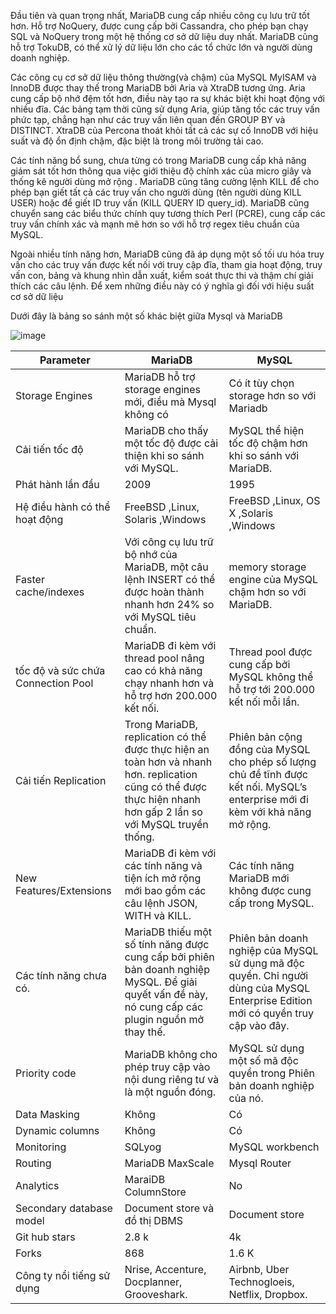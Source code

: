 Đầu tiên và quan trọng nhất, MariaDB cung cấp nhiều công cụ lưu trữ tốt hơn. Hỗ trợ NoQuery, được cung cấp bởi Cassandra, cho phép bạn chạy SQL và NoQuery trong một hệ thống cơ sở dữ liệu duy nhất. MariaDB cũng hỗ trợ TokuDB, có thể xử lý dữ liệu lớn cho các tổ chức lớn và người dùng doanh nghiệp.

Các công cụ cơ sở dữ liệu thông thường(và chậm) của MySQL MyISAM và InnoDB được thay thế trong MariaDB bởi Aria và XtraDB tương ứng. Aria cung cấp bộ nhớ đệm tốt hơn, điều này tạo ra sự khác biệt khi hoạt động với nhiều đĩa. Các bảng tạm thời cũng sử dụng Aria, giúp tăng tốc các truy vấn phức tạp, chẳng hạn như các truy vấn liên quan đến GROUP BY và DISTINCT. XtraDB của Percona thoát khỏi tất cả các sự cố InnoDB với hiệu suất và độ ổn định chậm, đặc biệt là trong môi trường tải cao.

Các tính năng bổ sung, chưa từng có trong MariaDB cung cấp khả năng giám sát tốt hơn thông qua việc giới thiệu độ chính xác của micro giây và thống kê người dùng mở rộng . MariaDB cũng tăng cường lệnh KILL để cho phép bạn giết tất cả các truy vấn cho người dùng (tên người dùng KILL USER) hoặc để giết ID truy vấn (KILL QUERY ID query_id). MariaDB cũng chuyển sang các biểu thức chính quy tương thích Perl (PCRE), cung cấp các truy vấn chính xác và mạnh mẽ hơn so với hỗ trợ regex tiêu chuẩn của MySQL.

Ngoài nhiều tính năng hơn, MariaDB cũng đã áp dụng một số tối ưu hóa truy vấn cho các truy vấn được kết nối với truy cập đĩa, tham gia hoạt động, truy vấn con, bảng và khung nhìn dẫn xuất, kiểm soát thực thi và thậm chí giải thích các câu lệnh. Để xem những điều này có ý nghĩa gì đối với hiệu suất cơ sở dữ liệu

Dưới đây là  bảng so sánh một số khác biệt giữa Mysql và MariaDB

![image](https://user-images.githubusercontent.com/111721629/191150687-8154a120-6c6f-4c7c-bdc0-968e78947596.png)


|Parameter|	MariaDB	|MySQL|
|-|-|-|
|Storage Engines|	MariaDB hỗ trợ storage engines mới, điều mà Mysql không có	|Có ít tùy chọn storage hơn so với Mariadb|
|Cải tiến tốc độ	|MariaDB cho thấy một tốc độ được cải thiện khi so sánh với MySQL.	|MySQL thể hiện tốc độ chậm hơn khi so sánh với MariaDB.|
|Phát hành lần đầu |2009	|1995|
|Hệ điều hành có thể hoạt động|	FreeBSD ,Linux, Solaris ,Windows|	FreeBSD ,Linux, OS X ,Solaris ,Windows |
|Faster cache/indexes	|Với công cụ lưu trữ bộ nhớ của MariaDB, một câu lệnh INSERT có thể được hoàn thành nhanh hơn 24% so với MySQL tiêu chuẩn.|memory storage engine của MySQL chậm hơn so với MariaDB.|
|tốc độ và sức chứa Connection Pool|	MariaDB đi kèm với thread pool nâng cao có khả năng chạy nhanh hơn và hỗ trợ hơn 200.000 kết nối.	|Thread pool được cung cấp bởi MySQL không thể hỗ trợ tới 200.000 kết nối mỗi lần.|
|Cải tiến Replication	|Trong MariaDB, replication có thể được thực hiện an toàn hơn và nhanh hơn. replication cũng có thể được thực hiện nhanh hơn gấp 2 lần so với MySQL truyền thống.	|Phiên bản cộng đồng của MySQL cho phép số lượng chủ đề tĩnh được kết nối. MySQL’s enterprise mới đi kèm với khả năng mở rộng.|
|New Features/Extensions	|MariaDB đi kèm với các tính năng và tiện ích mở rộng mới bao gồm các câu lệnh JSON, WITH và KILL.|Các tính năng MariaDB mới không được cung cấp trong MySQL.|
|Các tính năng chưa có.|	MariaDB thiếu một số tính năng được cung cấp bởi phiên bản doanh nghiệp MySQL. Để giải quyết vấn đề này, nó cung cấp các plugin nguồn mở thay thế.|Phiên bản doanh nghiệp của MySQL sử dụng mã độc quyền. Chỉ người dùng của MySQL Enterprise Edition mới có quyền truy cập vào đây.|
|Priority code|MariaDB không cho phép truy cập vào nội dung riêng tư và là một nguồn đóng.|MySQL sử dụng một số mã độc quyền trong Phiên bản doanh nghiệp của nó.|
|Data Masking|	Không	|Có|
|Dynamic columns|	Không	|Có|
|Monitoring|	SQLyog	|MySQL workbench|
|Routing	|MariaDB MaxScale	|Mysql Router|
|Analytics	|MaraiDB ColumnStore|	No |
|Secondary database model	|Document store và đồ thị DBMS	|Document store|
|Git hub stars	|2.8 k	|4k|
|Forks|	868	|1.6 K|
|Công ty nổi tiếng sử dụng| Nrise, Accenture, Docplanner, Grooveshark.	|Airbnb, Uber Technogloeis, Netflix, Dropbox.|
